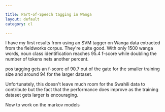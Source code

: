 ```yaml
---

title: Part-of-Speech tagging in Wanga
layout: default
category: cl

---
```


I have my first results from using an SVM tagger on Wanga data extracted from the fieldworks corpus. They're quite good. With only 1500 wanga words, noun class identification reaches 95.4 f-score while doubling the number  of tokens nets another percent. 

pos tagging gets an f-score of 90.7 out of the gate for the smaller training size and around 94 for the larger dataset. 

Unfortunately, this doesn't leave much room for the Swahili data to contribute but the fact that the performance does improve as the training dataset gets larger is encouraging. 

Now to work on the markov models
